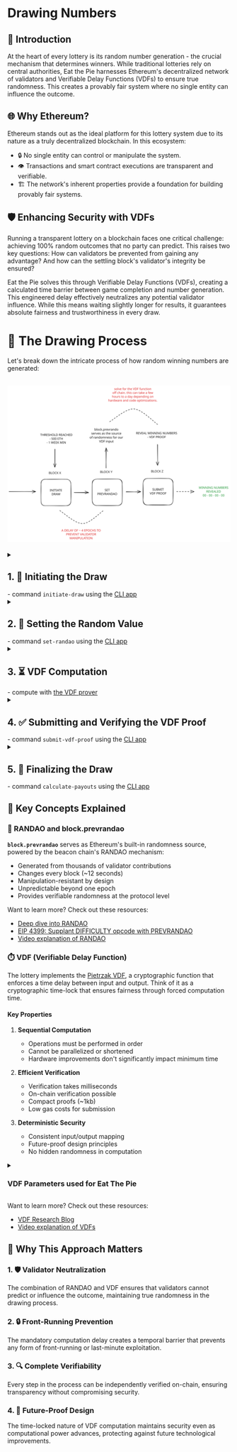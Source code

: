 # Drawing Numbers

## 🎯 Introduction

At the heart of every lottery is its random number generation - the crucial mechanism that determines winners. While traditional lotteries rely on central authorities, Eat the Pie harnesses Ethereum's decentralized network of validators and Verifiable Delay Functions (VDFs) to ensure true randomness. This creates a provably fair system where no single entity can influence the outcome.

## 🌐 Why Ethereum?

Ethereum stands out as the ideal platform for this lottery system due to its nature as a truly decentralized blockchain. In this ecosystem:

- 🔒 No single entity can control or manipulate the system.
- 👁️ Transactions and smart contract executions are transparent and verifiable.
- 🏗️ The network's inherent properties provide a foundation for building provably fair systems.

## 🛡️ Enhancing Security with VDFs

Running a transparent lottery on a blockchain faces one critical challenge: achieving 100% random outcomes that no party can predict. This raises two key questions: How can validators be prevented from gaining any advantage? And how can the settling block's validator's integrity be ensured?

Eat the Pie solves this through Verifiable Delay Functions (VDFs), creating a calculated time barrier between game completion and number generation. This engineered delay effectively neutralizes any potential validator influence. While this means waiting slightly longer for results, it guarantees absolute fairness and trustworthiness in every draw.

# 🔢 The Drawing Process

Let's break down the intricate process of how random winning numbers are generated:

<br />
<img src="/img/security.svg" alt="Eat The Pie Process" width="700" />
<br />
<br />

<details>
<summary><h2>1. 🚀 Initiating the Draw</h2> - command <code>initiate-draw</code> using the <a href="https://github.com/eatthepie/cli">CLI app</a></summary>

- At a predetermined block (let's call it block X), this function is called to start the drawing process.
- The system waits 128 blocks (~4 epochs, 30 minutes) before using the [RANDAO value](https://eth2book.info/bellatrix/part2/building_blocks/randomness/) from `block.prevrandao`.
- Purpose of Delay: To minimize the predictability and biasability of `block.prevrandao`.
- Ref: [smart contract](https://github.com/eatthepie/contracts/blob/main/src/Lottery.sol#L275).
</details>

<details>
<summary><h2>2. 🎲 Setting the Random Value</h2> - command <code>set-randao</code> using the <a href="https://github.com/eatthepie/cli">CLI app</a></summary>

- Once the delay has passed, function: `setRandom()` can get called.
- The `block.prevrandao` value at which this gets called will serve as the input of the VDF function.
- At this point, the game is settled, but nobody knows the numbers until the VDF is solved.
- Ref: [smart contract](https://github.com/eatthepie/contracts/blob/main/src/Lottery.sol#323).
</details>

<details>
<summary><h2>3. ⏳ VDF Computation</h2> - compute with <a href="https://github.com/eatthepie/vdfs">the VDF prover</a></summary>

- The VDF gets computed offchain (by anyone) using the RANDAO from above as the input.
- The parameters of the VDF have been intentionally set to make this computation time-intensive. This will take a few hours to complete (see below for more info).
</details>

<details>
<summary><h2>4. ✅ Submitting and Verifying the VDF Proof</h2> - command <code>submit-vdf-proof</code> using the <a href="https://github.com/eatthepie/cli">CLI app</a></summary>

- A proof gets submitted onchain via the function: `submitVDFProof()`
- Only if the proof is valid do the numbers then get revealed and committed.
- Ref: [smart contract](https://github.com/eatthepie/contracts/blob/main/src/Lottery.sol#L337).
</details>

<details>
<summary><h2>5. 🏁 Finalizing the Draw</h2> - command <code>calculate-payouts</code> using the <a href="https://github.com/eatthepie/cli">CLI app</a></summary>

- The function `calculatePayouts()` can now get called, which settles the prizes and winners.
- The round is over and users can claim their prizes.
- Ref: [smart contract](https://github.com/eatthepie/contracts/blob/main/src/Lottery.sol#L451).
</details>

## 🧠 Key Concepts Explained

### 🔢 RANDAO and block.prevrandao

<b>`block.prevrandao`</b> serves as Ethereum's built-in randomness source, powered by the beacon chain's RANDAO mechanism:

- Generated from thousands of validator contributions
- Changes every block (~12 seconds)
- Manipulation-resistant by design
- Unpredictable beyond one epoch
- Provides verifiable randomness at the protocol level

Want to learn more? Check out these resources:

- [Deep dive into RANDAO](https://eth2book.info/bellatrix/part2/building_blocks/randomness/)
- [EIP 4399: Supplant DIFFICULTY opcode with PREVRANDAO](https://eips.ethereum.org/EIPS/eip-4399)
- [Video explanation of RANDAO](https://www.youtube.com/watch?v=rUOBPu4W28c)

### ⏱️ VDF (Verifiable Delay Function)

The lottery implements the [Pietrzak VDF](https://eprint.iacr.org/2018/627.pdf), a cryptographic function that enforces a time delay between input and output. Think of it as a cryptographic time-lock that ensures fairness through forced computation time.

#### Key Properties

1. **Sequential Computation**

   - Operations must be performed in order
   - Cannot be parallelized or shortened
   - Hardware improvements don't significantly impact minimum time

2. **Efficient Verification**

   - Verification takes milliseconds
   - On-chain verification possible
   - Compact proofs (~1kb)
   - Low gas costs for submission

3. **Deterministic Security**
   - Consistent input/output mapping
   - Future-proof design principles
   - No hidden randomness in computation

<details>
<summary><h3>VDF Parameters used for Eat The Pie</h3></summary>

```
N (RSA modulus) = RSA-2048 Challenge Number
T (iterations)   = 2^26 (67,108,864)
Expected Time    = ~5 hours on high-end CPU
```

Our VDF implementation uses these parameters:

1. **RSA-2048 Challenge Number** as the modulus (N)
   - A 2048-bit number from the RSA Factoring Challenge
   - No one knows its prime factors (p × q)
   - Ensures the computation can't be shortcut
2. **67,108,864 iterations** (T = 2^26)
   - Takes ~5 hours on modern hardware
   - Future-proof: Even with better hardware/software: - GPU acceleration provides minimal benefit - Parallel computing doesn't help - Computation remains inherently sequential

</details>

Want to learn more? Check out these resources:

- [VDF Research Blog](https://vdfresearch.org/)
- [Video explanation of VDFs](https://www.youtube.com/watch?v=qf1CN5n8aHM)

## 🤔 Why This Approach Matters

### 1. 🛡️ Validator Neutralization

The combination of RANDAO and VDF ensures that validators cannot predict or influence the outcome, maintaining true randomness in the drawing process.

### 2. 🔒 Front-Running Prevention

The mandatory computation delay creates a temporal barrier that prevents any form of front-running or last-minute exploitation.

### 3. 🔍 Complete Verifiability

Every step in the process can be independently verified on-chain, ensuring transparency without compromising security.

### 4. 💪 Future-Proof Design

The time-locked nature of VDF computation maintains security even as computational power advances, protecting against future technological improvements.
